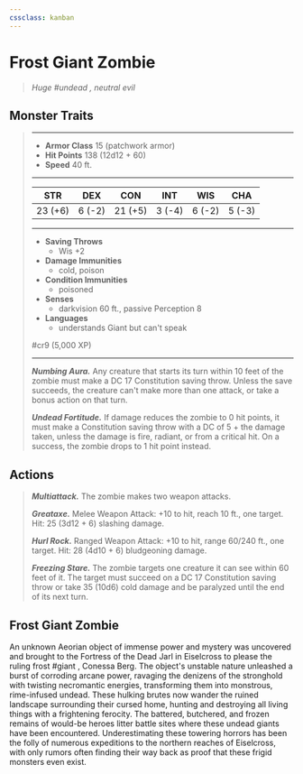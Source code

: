 ```yaml
---
cssclass: kanban
---
```


# Frost Giant Zombie
>*Huge #undead , neutral evil*
## Monster Traits
>___
>- **Armor Class** 15 (patchwork armor)
>- **Hit Points** 138 (12d12 + 60)
>- **Speed** 40 ft.
>___
>|STR|DEX|CON|INT|WIS|CHA|
>|:---:|:---:|:---:|:---:|:---:|:---:|
>|23 (+6)|6 (-2)|21 (+5)|3 (-4)|6 (-2)|5 (-3)|
>___
>- **Saving Throws**
>	 - Wis +2
>- **Damage Immunities**
>	 - cold, poison
>- **Condition Immunities**
>	 - poisoned
>- **Senses**
>	 - darkvision 60 ft., passive Perception 8
>- **Languages**
>	 - understands Giant but can't speak
>
> #cr9 (5,000 XP)
>___
>***Numbing Aura.*** Any creature that starts its turn within 10 feet of the zombie must make a DC 17 Constitution saving throw. Unless the save succeeds, the creature can't make more than one attack, or take a bonus action on that turn.  
>
>***Undead Fortitude.*** If damage reduces the zombie to 0 hit points, it must make a Constitution saving throw with a DC of 5 + the damage taken, unless the damage is fire, radiant, or from a critical hit. On a success, the zombie drops to 1 hit point instead.  
>
## Actions
>***Multiattack.*** The zombie makes two weapon attacks.  
>
>***Greataxe.*** Melee Weapon Attack: +10 to hit, reach 10 ft., one target. Hit: 25 (3d12 + 6) slashing damage.  
>
>***Hurl Rock.*** Ranged Weapon Attack: +10 to hit, range 60/240 ft., one target. Hit: 28 (4d10 + 6) bludgeoning damage.  
>
>***Freezing Stare.*** The zombie targets one creature it can see within 60 feet of it. The target must succeed on a DC 17 Constitution saving throw or take 35 (10d6) cold damage and be paralyzed until the end of its next turn.
## Frost Giant Zombie
An unknown Aeorian object of immense power and mystery was uncovered and brought to the Fortress of the Dead Jarl in Eiselcross to please the ruling frost #giant , Conessa Berg. The object's unstable nature unleashed a burst of corroding arcane power, ravaging the denizens of the stronghold with twisting necromantic energies, transforming them into monstrous, rime-infused undead. These hulking brutes now wander the ruined landscape surrounding their cursed home, hunting and destroying all living things with a frightening ferocity.
The battered, butchered, and frozen remains of would-be heroes litter battle sites where these undead giants have been encountered. Underestimating these towering horrors has been the folly of numerous expeditions to the northern reaches of Eiselcross, with only rumors often finding their way back as proof that these frigid monsters even exist.